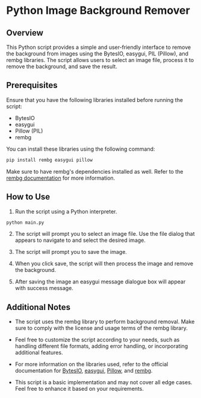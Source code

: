 # Python Image Background Remover

## Overview

This Python script provides a simple and user-friendly interface to remove the background from images using the BytesIO, easygui, PIL (Pillow), and rembg libraries. The script allows users to select an image file, process it to remove the background, and save the result.

## Prerequisites

Ensure that you have the following libraries installed before running the script:

- BytesIO
- easygui
- Pillow (PIL)
- rembg

You can install these libraries using the following command:

```bash
pip install rembg easygui pillow
```

Make sure to have rembg's dependencies installed as well. Refer to the [rembg documentation](https://pypi.org/project/rembg/) for more information.

## How to Use

1. Run the script using a Python interpreter.

```bash
python main.py
```

2. The script will prompt you to select an image file. Use the file dialog that appears to navigate to and select the desired image.

3. The script will prompt you to save the image.

4. When you click save, the script will then process the image and remove the background.

5. After saving the image an easygui message dialogue box will appear with success message.

## Additional Notes

- The script uses the rembg library to perform background removal. Make sure to comply with the license and usage terms of the rembg library.

- Feel free to customize the script according to your needs, such as handling different file formats, adding error handling, or incorporating additional features.

- For more information on the libraries used, refer to the official documentation for [BytesIO](https://docs.python.org/3/library/io.html#io.BytesIO), [easygui](https://easygui.readthedocs.io/en/latest/), [Pillow](https://pillow.readthedocs.io/en/stable/), and [rembg](https://pypi.org/project/rembg/).

- This script is a basic implementation and may not cover all edge cases. Feel free to enhance it based on your requirements.
